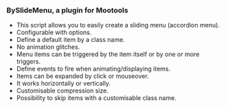 ### BySlideMenu, a plugin for Mootools

* This script allows you to easily create a sliding menu (accordion menu).
* Configurable with options.
* Define a default item by a class name.
* No animation glitches.
* Menu items can be triggered by the item itself or by one or more triggers.
* Define events to fire when animating/displaying items.
* Items can be expanded by click or mouseover.
* It works horizontally or vertically.
* Customisable compression size.
* Possibility to skip items with a customisable class name.
